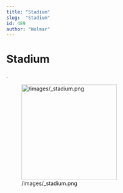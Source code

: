 ```yaml
---
title: "Stadium"
slug:  "Stadium"
id: 489
author: "Wolmar"
---
```


# Stadium

.

<figure>
<img src="/images/_stadium.png" title="/images/_stadium.png" width="250"
alt="/images/_stadium.png" />
<figcaption aria-hidden="true">/images/_stadium.png</figcaption>
</figure>
